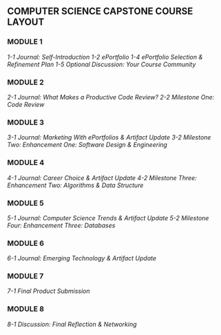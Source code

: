 ## COMPUTER SCIENCE CAPSTONE COURSE LAYOUT

### MODULE 1

*1-1 Journal: Self-Introduction*
*1-2 ePortfolio*
*1-4 ePortfolio Selection & Refinement Plan*
*1-5 Optional Discussion: Your Course Community*
  
### MODULE 2

*2-1 Journal: What Makes a Productive Code Review?*
*2-2 Milestone One: Code Review*

### MODULE 3

*3-1 Journal: Marketing With ePortfolios & Artifact Update*
*3-2 Milestone Two: Enhancement One: Software Design & Engineering*
  
### MODULE 4

*4-1 Journal: Career Choice & Artifact Update*
*4-2 Milestone Three: Enhancement Two: Algorithms & Data Structure*

### MODULE 5

*5-1 Journal: Computer Science Trends & Artifact Update*
*5-2 Milestone Four: Enhancement Three: Databases*
  
### MODULE 6

*6-1 Journal: Emerging Technology & Artifact Update*
  
### MODULE 7

*7-1 Final Product Submission*
 
### MODULE 8

*8-1 Discussion: Final Reflection & Networking*

